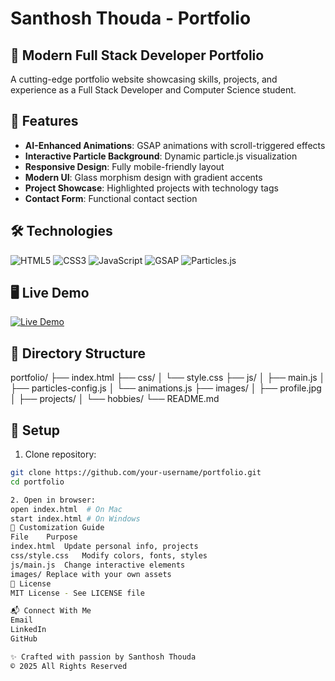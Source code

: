 # Santhosh Thouda - Portfolio

## 🌟 Modern Full Stack Developer Portfolio

A cutting-edge portfolio website showcasing skills, projects, and experience as a Full Stack Developer and Computer Science student.

## 🚀 Features

- **AI-Enhanced Animations**: GSAP animations with scroll-triggered effects  
- **Interactive Particle Background**: Dynamic particle.js visualization  
- **Responsive Design**: Fully mobile-friendly layout  
- **Modern UI**: Glass morphism design with gradient accents  
- **Project Showcase**: Highlighted projects with technology tags  
- **Contact Form**: Functional contact section  

## 🛠 Technologies

![HTML5](https://img.shields.io/badge/HTML5-E34F26?style=flat&logo=html5&logoColor=white)
![CSS3](https://img.shields.io/badge/CSS3-1572B6?style=flat&logo=css3&logoColor=white)
![JavaScript](https://img.shields.io/badge/JavaScript-F7DF1E?style=flat&logo=javascript&logoColor=black)
![GSAP](https://img.shields.io/badge/GSAP-88CE02?style=flat&logo=greensock&logoColor=white)
![Particles.js](https://img.shields.io/badge/Particles.js-000000?style=flat)

## 🖥 Live Demo

[![Live Demo](https://img.shields.io/badge/View-Live_Demo-green?style=for-the-badge)](https://your-portfolio-link.com)

## 📂 Directory Structure

portfolio/
├── index.html
├── css/
│ └── style.css
├── js/
│ ├── main.js
│ ├── particles-config.js
│ └── animations.js
├── images/
│ ├── profile.jpg
│ ├── projects/
│ └── hobbies/
└── README.md

## 🔧 Setup

1. Clone repository:
```bash
git clone https://github.com/your-username/portfolio.git
cd portfolio

2. Open in browser:
open index.html  # On Mac
start index.html # On Windows
🎨 Customization Guide
File	Purpose
index.html	Update personal info, projects
css/style.css	Modify colors, fonts, styles
js/main.js	Change interactive elements
images/	Replace with your own assets
📜 License
MIT License - See LICENSE file

📬 Connect With Me
Email
LinkedIn
GitHub

✨ Crafted with passion by Santhosh Thouda
© 2025 All Rights Reserved
